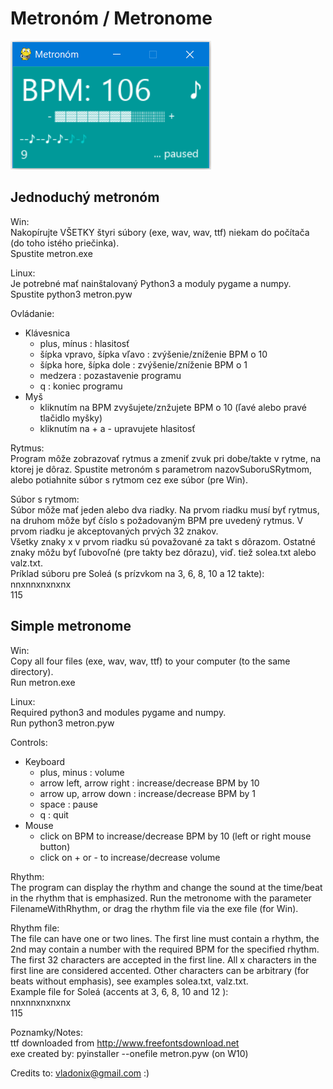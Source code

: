 # Metronóm / Metronome

![Preview](preview.png)

## Jednoduchý metronóm

Win:   
Nakopírujte VŠETKY štyri súbory (exe, wav, wav, ttf) niekam do počítača (do toho istého priečinka).   
Spustite metron.exe   

Linux:   
Je potrebné mať nainštalovaný Python3 a moduly pygame a numpy.   
Spustite python3 metron.pyw


Ovládanie:
 - Klávesnica
   - plus, mínus               : hlasitosť
   - šípka vpravo, šípka vľavo : zvýšenie/zníženie BPM o 10
   - šípka hore, šípka dole    : zvýšenie/zníženie BPM o 1
   - medzera                   : pozastavenie programu
   - q                         : koniec programu
  - Myš
    - kliknutím na BPM zvyšujete/znžujete BPM o 10 (ľavé alebo pravé tlačidlo myšky)
    - kliknutím na + a - upravujete hlasitosť

Rytmus:   
Program môže zobrazovať rytmus a zmeniť zvuk pri dobe/takte v rytme, na ktorej je dôraz. Spustite metronóm s parametrom nazovSuboruSRytmom, alebo potiahnite súbor s rytmom cez exe súbor (pre  Win).

Súbor s rytmom:   
Súbor môže mať jeden alebo dva riadky. Na prvom riadku musí byť rytmus, na druhom môže byť číslo s požadovaným BPM pre uvedený rytmus. V prvom riadku je akceptovaných prvých 32 znakov.   
Všetky znaky x v prvom riadku sú považované za takt s dôrazom. Ostatné znaky môžu byť ľubovoľné (pre takty bez dôrazu), viď. tiež solea.txt alebo valz.txt.   
Príklad súboru pre Soleá (s prízvkom na 3, 6, 8, 10 a 12 takte):      
nnxnnxnxnxnx   
115   

## Simple metronome

Win:   
Copy all four files (exe, wav, wav, ttf) to your computer (to the same directory).   
Run metron.exe    

Linux:    
Required python3 and modules pygame and numpy.   
Run python3 metron.pyw

Controls:
 - Keyboard
   - plus, minus              : volume
   - arrow left, arrow right  : increase/decrease BPM by 10
   - arrow up, arrow down     : increase/decrease BPM by 1
   - space                    : pause
   - q                        : quit 
  - Mouse
    - click on BPM to increase/decrease BPM by 10 (left or right mouse button)
    - click on + or - to increase/decrease volume

Rhythm:   
The program can display the rhythm and change the sound at the time/beat in the rhythm that is emphasized. Run the metronome with the parameter FilenameWithRhythm, or drag the rhythm file via the exe file (for Win).

Rhythm file:   
The file can have one or two lines. The first line must contain a rhythm, the 2nd may contain a number with the required BPM for the specified rhythm. The first 32 characters are accepted in the first line.
All x characters in the first line are considered accented. Other characters can be arbitrary (for beats without emphasis), see examples solea.txt, valz.txt.   
Example file for Soleá (accents at 3, 6, 8, 10 and 12 ):   
nnxnnxnxnxnx   
115    


Poznamky/Notes:   
ttf downloaded from http://www.freefontsdownload.net   
exe created by: pyinstaller --onefile metron.pyw (on W10)

Credits to: vladonix@gmail.com  :)
